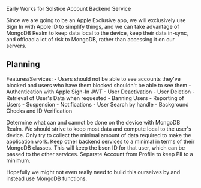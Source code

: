 Early Works for Solstice Account Backend Service

Since we are going to be an Apple Exclusive app, we will exclusively use Sign In with Apple ID to simplify things, and we can take advantage of MongoDB Realm to keep data local to the device, keep their data in-sync, and offload a lot of risk to MongoDB, rather than accessing it on our servers.

## Planning

Features/Services:
    - Users should not be able to see accounts they've blocked and users who have them blocked shouldn't be able to see them
    - Authentication with Apple Sign-In JWT
    - User Deactivation
    - User Deletion
    - Retrieval of User's Data when requested
    - Banning Users
    - Reporting of Users
    - Suspension
    - Notifications
    - User Search by handle
    - Background Checks and ID Verification

Determine what can and cannot be done on the device with MongoDB Realm.
We should strive to keep most data and compute local to the user's device.
Only try to collect the minimal amount of data required to make the application work.
Keep other backend services to a minimal in terms of their MongoDB classes.
This will keep the bson ID for that user, which can be passed to the other services.
Separate Account from Profile to keep PII to a minimum.

Hopefully we might not even really need to build this ourselves by and instead use MongoDB functions.